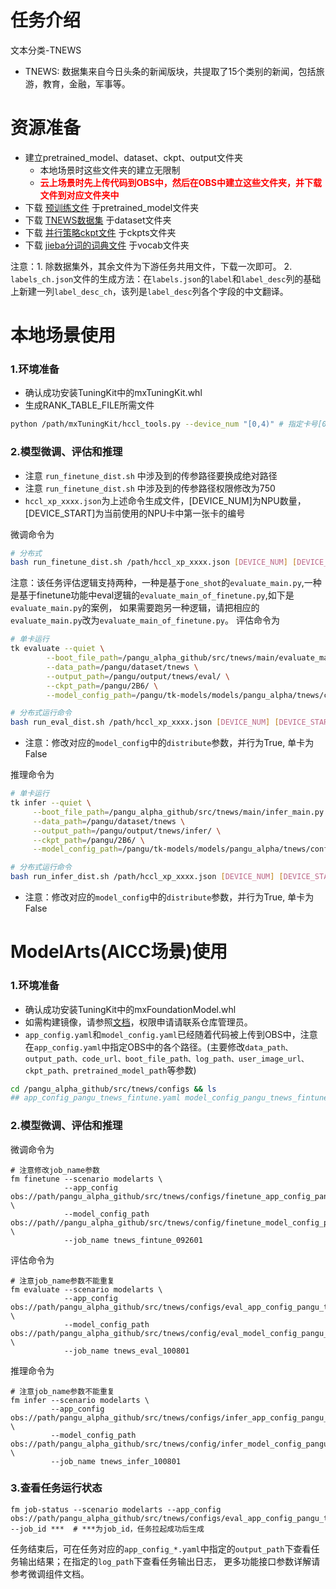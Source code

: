 # 任务介绍
文本分类-TNEWS 
- TNEWS: 数据集来自今日头条的新闻版块，共提取了15个类别的新闻，包括旅游，教育，金融，军事等。

# 资源准备
- 建立pretrained_model、dataset、ckpt、output文件夹
    - 本地场景时这些文件夹的建立无限制
    - **<font color=#FF000 >云上场景时先上传代码到OBS中，然后在OBS中建立这些文件夹，并下载文件到对应文件夹中</font>**
- 下载 [预训练文件](https://openi.pcl.ac.cn/PCL-Platform.Intelligence/PanGu-Alpha#user-content-%E6%A8%A1%E5%9E%8B%E4%B8%8B%E8%BD%BD) 于pretrained_model文件夹
- 下载 [TNEWS数据集](https://storage.googleapis.com/cluebenchmark/tasks/tnews_public.zip) 于dataset文件夹
- 下载 [并行策略ckpt文件](https://openi.pcl.ac.cn/PCL-Platform.Intelligence/PanGu-Alpha/src/branch/master/strategy_load_ckpt/pangu_alpha_2.6B_ckpt_strategy.ckpt) 于ckpts文件夹
- 下载 [jieba分词的词典文件](https://openi.pcl.ac.cn/PCL-Platform.Intelligence/PanGu-Alpha-GPU/src/branch/master/inference_mindspore_gpu/tokenizer) 于vocab文件夹

注意：1. 除数据集外，其余文件为下游任务共用文件，下载一次即可。
     2. `labels_ch.json`文件的生成方法：在`labels.json`的`label`和`label_desc`列的基础上新建一列`label_desc_ch`，该列是`label_desc`列各个字段的中文翻译。

# 本地场景使用
### 1.环境准备
- 确认成功安装TuningKit中的mxTuningKit.whl
- 生成RANK_TABLE_FILE所需文件
```bash
python /path/mxTuningKit/hccl_tools.py --device_num "[0,4)" # 指定卡号[0,4)、[4,8)皆可
```

### 2.模型微调、评估和推理
- 注意 `run_finetune_dist.sh` 中涉及到的传参路径要换成绝对路径
- 注意 `run_finetune_dist.sh` 中涉及到的传参路径权限修改为750
- `hccl_xp_xxxx.json`为上述命令生成文件，[DEVICE_NUM]为NPU数量，[DEVICE_START]为当前使用的NPU卡中第一张卡的编号

微调命令为
```bash
# 分布式
bash run_finetune_dist.sh /path/hccl_xp_xxxx.json [DEVICE_NUM] [DEVICE_START]
```
注意：该任务评估逻辑支持两种，一种是基于`one_shot`的`evaluate_main.py`,一种是基于finetune功能中eval逻辑的`evaluate_main_of_finetune.py`,如下是`evaluate_main.py`的案例，
如果需要跑另一种逻辑，请把相应的`evaluate_main.py`改为`evaluate_main_of_finetune.py`。
评估命令为
```bash
# 单卡运行
tk evaluate --quiet \
	    --boot_file_path=/pangu_alpha_github/src/tnews/main/evaluate_main.py \
	    --data_path=/pangu/dataset/tnews \
	    --output_path=/pangu/output/tnews/eval/ \
	    --ckpt_path=/pangu/2B6/ \
	    --model_config_path=/pangu/tk-models/models/pangu_alpha/tnews/configs/eval_model_config_pangu_tnews.yaml

# 分布式运行命令
bash run_eval_dist.sh /path/hccl_xp_xxxx.json [DEVICE_NUM] [DEVICE_START]
```
- 注意：修改对应的`model_config`中的`distribute`参数，并行为True, 单卡为False

推理命令为
```bash
# 单卡运行
tk infer --quiet \
	 --boot_file_path=/pangu_alpha_github/src/tnews/main/infer_main.py \
	 --data_path=/pangu/dataset/tnews \
	 --output_path=/pangu/output/tnews/infer/ \
	 --ckpt_path=/pangu/2B6/ \
	 --model_config_path=/pangu/tk-models/models/pangu_alpha/tnews/configs/infer_model_config_pangu_tnews.yaml

# 分布式运行命令
bash run_infer_dist.sh /path/hccl_xp_xxxx.json [DEVICE_NUM] [DEVICE_START]
```
- 注意：修改对应的`model_config`中的`distribute`参数，并行为True, 单卡为False

# ModelArts(AICC场景)使用
### 1.环境准备
- 确认成功安装TuningKit中的mxFoundationModel.whl
- 如需构建镜像，请参照[文档](https://gitee.com/foundation-models/tk-models/tree/master/tools/docker/modelarts)，权限申请请联系仓库管理员。
- `app_config.yaml`和`model_config.yaml`已经随着代码被上传到OBS中，注意在`app_config.yaml`中指定OBS中的各个路径。(主要修改`data_path、output_path、code_url、boot_file_path、log_path、user_image_url、ckpt_path、pretrained_model_path`等参数)

```bash
cd /pangu_alpha_github/src/tnews/configs && ls
## app_config_pangu_tnews_fintune.yaml model_config_pangu_tnews_fintune.yaml ...
```

### 2.模型微调、评估和推理
微调命令为
```shell
# 注意修改job_name参数
fm finetune --scenario modelarts \
            --app_config obs://path/pangu_alpha_github/src/tnews/configs/finetune_app_config_pangu_tnews.yaml \
            --model_config_path obs://path//pangu_alpha_github/src/tnews/config/finetune_model_config_pangu_tnews.yaml \
            --job_name tnews_fintune_092601
```

评估命令为
```shell
# 注意job_name参数不能重复
fm evaluate --scenario modelarts \
            --app_config obs://path/pangu_alpha_github/src/tnews/configs/eval_app_config_pangu_tnews.yaml \
            --model_config_path obs://path/pangu_alpha_github/src/tnews/config/eval_model_config_pangu_tnews.yaml \
            --job_name tnews_eval_100801
```

推理命令为
```shell
# 注意job_name参数不能重复
fm infer --scenario modelarts \
         --app_config obs://path/pangu_alpha_github/src/tnews/configs/infer_app_config_pangu_tnews.yaml \
         --model_config_path obs://path/pangu_alpha_github/src/tnews/config/infer_model_config_pangu_tnews.yaml \
         --job_name tnews_infer_100801
```

### 3.查看任务运行状态
```shell
fm job-status --scenario modelarts --app_config obs://path/pangu_alpha_github/src/tnews/configs/eval_app_config_pangu_tnews.yaml --job_id ***  # ***为job_id，任务拉起成功后生成
```

任务结束后，可在任务对应的`app_config_*.yaml`中指定的`output_path`下查看任务输出结果；在指定的`log_path`下查看任务输出日志， 更多功能接口参数详解请参考微调组件文档。
